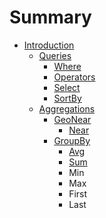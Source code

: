 # Summary

* [Introduction](README.md)
   * [Queries](documentation/queries/queries.md)
       * [Where](documentation/queries/where.md)
       * [Operators](documentation/queries/operators.md)
       * [Select](documentation/queries/select.md)
       * [SortBy](documentation/queries/sortby.md)
   * [Aggregations](documentation/aggregations/aggregationsmd.md)
       * [GeoNear](documentation/aggregations/geonear/README.md)
           * [Near](documentation/aggregations/geonear/near.md)
       * [GroupBy](documentation/aggregations/groupby/README.md)
           * [Avg](documentation/aggregations/groupby/avg.md)
           * [Sum](documentation/aggregations/groupby/sum.md)
           * Min
           * Max
           * First
           * Last

